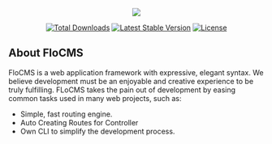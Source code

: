 <p align="center">
<img src="https://github.com/user-attachments/assets/a3a90a19-a7d6-4709-99ab-0e60308ff6f5">
</p>
<p align="center">
<a href="https://packagist.org/packages/hostkurd/flocms"><img src="https://img.shields.io/packagist/dt/hostkurd/flocms" alt="Total Downloads"></a>
<a href="https://packagist.org/packages/hostkurd/flocms"><img src="https://img.shields.io/packagist/v/hostkurd/flocms" alt="Latest Stable Version"></a>
<a href="https://packagist.org/packages/hostkurd/flocms"><img src="https://img.shields.io/packagist/l/hostkurd/flocms" alt="License"></a>
</p>

## About FloCMS
FloCMS is a web application framework with expressive, elegant syntax. We believe development must be an enjoyable and creative experience to be truly fulfilling. FLoCMS takes the pain out of development by easing common tasks used in many web projects, such as:

- Simple, fast routing engine.
- Auto Creating Routes for Controller
- Own CLI to simplify the development process.

